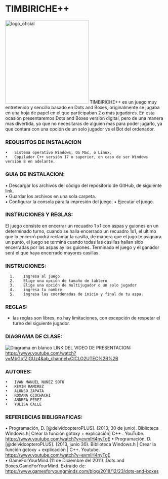 # TIMBIRICHE++ 
<img width="263" alt="logo_oficial" src="https://user-images.githubusercontent.com/119469386/204888258-24092e3e-ee72-4d00-ab6b-6d737fc1c1fe.png">
  TIMBIRICHE++ es un juego muy entretenido y sencillo basado en Dots and Boxes, originalmente se jugaba en una hoja de papel en el que
  participaban 2 o más jugadores. En esta ocasión presentaremos Dots and Boxes versión digital, pero de una manera
  mas divertida, ya que no necesitaras de alguien mas para poder jugarlo, ya que contara con una opción de un 
  solo jugador vs el Bot del ordenador.  

### REQUISITOS DE INSTALACION  
    •	Sistema operativo Windows, OS Mac, o Linux.  
    •	Copilador C++ versión 17 o superior, en caso de ser Windows versión 8 en adelante.   

### GUIA DE INSTALACION:  
  •	Descargar los archivos del código del repositorio de GitHub, de siguiente link.  
  •	Guardar los archivos en una sola carpeta.    
  •	Configurar la consola para la impresión del juego.
  •	Ejecutar el juego. 
  
### INSTRUCIONES Y REGLAS:    
  El juego consiste en encerrar un recuadro 1 x1 con aspas y guiones en un determinado turno, cuando se halla encerrado un recuadro 1x1, el ultimo que lo encerró     podrá reclamar la casilla, de manera que el jugo te asignara un punto, el juego se termina cuando todas las casillas hallan sido encerradas por las aspas ay los     guiones. Terminado el juego y el ganador será el que haya encerrado mayores casillas.  
  
### INSTRUCIONES:    
      1.	Ingresa al juego
      2.	Elige una opción de tamaño de tablero
      3.	Elige una opción de multijugador o un solo jugador
      4.	ingresa tu nombre 
      5.	ingresa las coordenadas de inicio y final de tu aspa.  

### REGLAS:  
  * las reglas son libres, no hay limitaciones, con excepción de respetar el turno del siguiente jugador.  
  
### DIAGRAMA DE CLASE:  
  ![Diagrama en blanco](https://user-images.githubusercontent.com/119469386/204703528-aa3fcbb2-6c28-4fcf-b363-1ed3c80b873c.jpeg)
  LINK DEL VIDEO DE PRESENTACION:  
  https://www.youtube.com/watch?v=MbGofZjGUz4&ab_channel=CICLO2UTEC%2B%2B
### AUTORES:  
    •	IVAN MANUEL NUÑEZ SOTO
    •	KEVIN RAMIREZ
    •	ALONSO ZAPATA
    •	ROXANA CCOCHACHI 
    •	ANDREA PÉREZ
    •	YULISA CALLE  
### REFEREBCIAS BIBLIGRAFICAS:  
  •	Programación, D. [@deividcopteroPLUS]. (2013, 30 de junio). Biblioteca Windows.h| Crear la función gotoxy + explicación| C++ . YouTube. https://www.youtube.com/watch?v=evmIH4nyTgE
  •	Programación, D. [@deividcopteroPLUS]. (2013, junio 30). Biblioteca Windows.h | Crear la función gotoxy + explicación | C++. Youtube. https://www.youtube.com/watch?v=evmIH4nyTgE  
  • GameForYourMind.(11 de Diciembre del 2011). Dots and Boxes.GameForYourMind. Extraido de: https://www.gamesforyoungminds.com/blog/2018/12/23/dots-and-boxes

